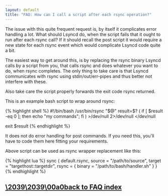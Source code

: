 ```yaml
---
layout: default
title: "FAQ: How can I call a script after each rsync operation?"
---
```

The issue with this quite frequent request is, by itself it complicates error handling a lot. What should Lsyncd do, when the script fails that it ought to run after each rsync call? If it should recall the post script it would require a new state for each rsync event which would complicate Lsyncd code quite a bit.

The easiest way to get around this, is by replacing the rsync binary Lsyncd calls by a script from you, that calls rsync and does whatever you want to do, when rsync completes. The only thing to take care is that Lsyncd communicates with rsync using stdin/out/err-pipes and thus better not interfere with these.

Also take care the script properly forwards the exit code rsync returned.

This is an example bash script to wrap around rsync:

{% highlight shell %}
#!/bin/bash
/usr/bin/rsync "$@"
result=$?
(
  if [ $result -eq 0 ]; then
     echo "my commands";
  fi
) >/dev/null 2>/dev/null </dev/null

exit $result
{% endhighlight %}

It does not do error handling for post commands. If you need this, you'll have to code them here fitting your requirements.

Above script can be used as rsync wrapper replacement like this:


{% highlight lua %}
sync {
    default.rsync, 
    source = "/path/to/source", 
    target = "targethost::targetdir", 
    rsync = {
        binary = "/path/to/bash/handler.sh"
    }
}
{% endhighlight %}

## [\2039\2039\00a0back to FAQ index](/faq)

